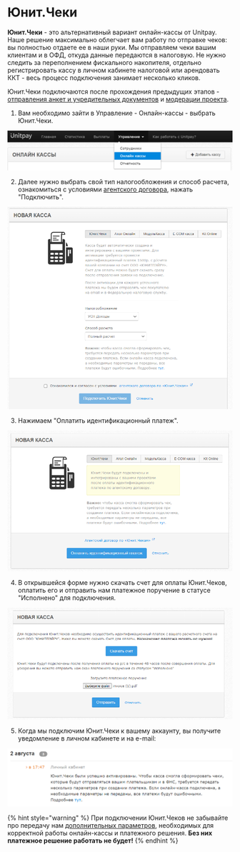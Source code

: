# Юнит.Чеки

**Юнит.Чеки** - это альтернативный вариант онлайн-кассы от Unitpay. Наше решение максимально облегчает вам работу по отправке чеков: вы полностью отдаете ее в наши руки. Мы отправляем чеки вашим клиентам и в ОФД, откуда данные передаются в налоговую. Не нужно следить за переполнением фискального накопителя, отдельно регистрировать кассу в личном кабинете налоговой или арендовать ККТ - весь процесс подключения занимает несколько кликов.

Юнит.Чеки подключаются после прохождения предыдущих этапов - [отправления анкет и учредительных документов](https://help.unitpay.ru/unitpay-management/instrukciya-po-interfeisu#vyplaty) и [модерации проекта](https://help.unitpay.ru/first_steps/moderation#okonchatelnaya-moderaciya-proekta).

1. Вам необходимо зайти в Управление - Онлайн-кассы - выбрать Юнит.Чеки.

![](../.gitbook/assets/image%20%2866%29.png)

2. Далее нужно выбрать свой тип налогообложения и способ расчета, ознакомиться с условиями [агентского договора](https://unitpay.ru/agent_offer_unit_receipts), нажать "Подключить".

![](../.gitbook/assets/image%20%2868%29.png)

3. Нажимаем "Оплатить идентификационный платеж".

![](../.gitbook/assets/image%20%2869%29.png)

4. В открывшейся форме нужно скачать счет для оплаты Юнит.Чеков, оплатить его и отправить нам платежное поручение в статусе "Исполнено" для подключения.

![](../.gitbook/assets/image%20%2865%29.png)

5. Когда мы подключим Юнит.Чеки к вашему аккаунту, вы получите уведомление в личном кабинете и на e-mail:

![](../.gitbook/assets/image%20%2867%29.png)

{% hint style="warning" %}
При подключении Юнит.Чеков не забывайте про передачу нам [дополнительных параметров](https://help.unitpay.ru/online-cash-register/receipt_parameters), необходимых для корректной работы онлайн-кассы и платежного решения. **Без них платежное решение работать не будет!**
{% endhint %}

